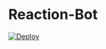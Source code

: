 # Reaction-Bot 

[![Deploy](https://www.herokucdn.com/deploy/button.svg)](https://heroku.com/deploy?template=https://github.com/WARFADE-BOSS/Reaction-Bot)
